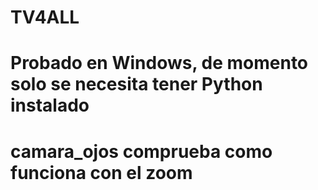 # TV4ALL
# Probado en Windows, de momento solo se necesita tener Python instalado
# camara_ojos comprueba como funciona con el zoom
